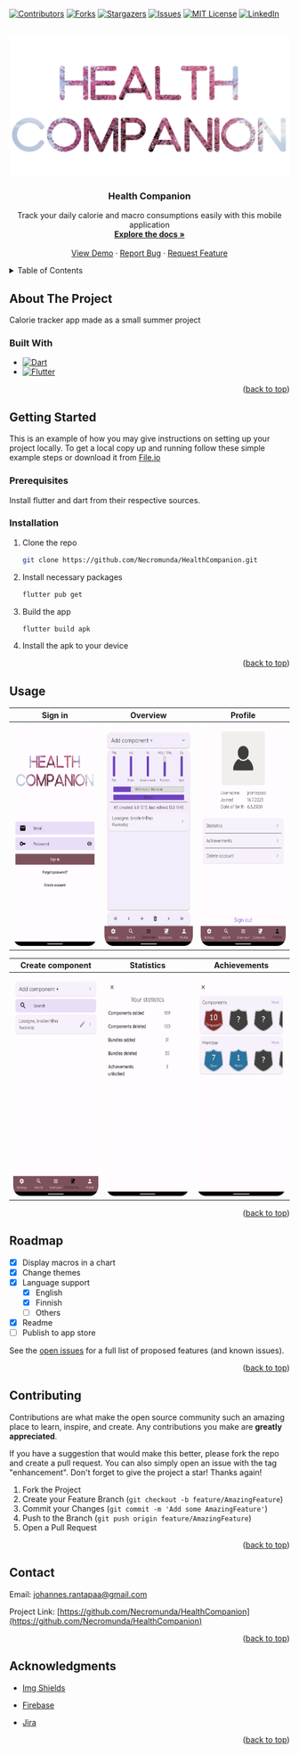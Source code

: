 <!-- Improved compatibility of back to top link: See: https://github.com/othneildrew/Best-README-Template/pull/73 -->
<a name="readme-top"></a>
<!--
*** Thanks for checking out the Best-README-Template. If you have a suggestion
*** that would make this better, please fork the repo and create a pull request
*** or simply open an issue with the tag "enhancement".
*** Don't forget to give the project a star!
*** Thanks again! Now go create something AMAZING! :D
-->



<!-- PROJECT SHIELDS -->
<!--
*** I'm using markdown "reference style" links for readability.
*** Reference links are enclosed in brackets [ ] instead of parentheses ( ).
*** See the bottom of this document for the declaration of the reference variables
*** for contributors-url, forks-url, etc. This is an optional, concise syntax you may use.
*** https://www.markdownguide.org/basic-syntax/#reference-style-links
-->
[![Contributors][contributors-shield]][contributors-url]
[![Forks][forks-shield]][forks-url]
[![Stargazers][stars-shield]][stars-url]
[![Issues][issues-shield]][issues-url]
[![MIT License][license-shield]][license-url]
[![LinkedIn][linkedin-shield]][linkedin-url]



<!-- PROJECT LOGO -->
<br />
<div align="center">
  <a href="https://github.com/Necromunda/HealthCompanion">
    <img src="assets/images/HealthCompanion-Logo2.png" alt="Logo">
  </a>

<h3 align="center">Health Companion</h3>

  <p align="center">
    Track your daily calorie and macro consumptions easily with this mobile application
    <br />
    <a href="https://github.com/Necromunda/HealthCompanion"><strong>Explore the docs »</strong></a>
    <br />
    <br />
    <a href="https://github.com/Necromunda/HealthCompanion">View Demo</a>
    ·
    <a href="https://github.com/Necromunda/HealthCompanion/issues">Report Bug</a>
    ·
    <a href="https://github.com/Necromunda/HealthCompanion/issues">Request Feature</a>
  </p>
</div>



<!-- TABLE OF CONTENTS -->
<details>
  <summary>Table of Contents</summary>
  <ol>
    <li>
      <a href="#about-the-project">About The Project</a>
      <ul>
        <li><a href="#built-with">Built With</a></li>
      </ul>
    </li>
    <li>
      <a href="#getting-started">Getting Started</a>
      <ul>
        <li><a href="#prerequisites">Prerequisites</a></li>
        <li><a href="#installation">Installation</a></li>
      </ul>
    </li>
    <li><a href="#usage">Usage</a></li>
    <li><a href="#roadmap">Roadmap</a></li>
    <li><a href="#contributing">Contributing</a></li>
    <!--<li><a href="#license">License</a></li>-->
    <li><a href="#contact">Contact</a></li>
    <li><a href="#acknowledgments">Acknowledgments</a></li>
  </ol>
</details>



<!-- ABOUT THE PROJECT -->
## About The Project

Calorie tracker app made as a small summer project

### Built With

* [![Dart][Dart]][Dart-url]
* [![Flutter][Flutter]][Flutter-url]

<p align="right">(<a href="#readme-top">back to top</a>)</p>



<!-- GETTING STARTED -->
## Getting Started

This is an example of how you may give instructions on setting up your project locally.
To get a local copy up and running follow these simple example steps or download it from [File.io](https://file.io/hdMcV9WQUWJr)

### Prerequisites

Install flutter and dart from their respective sources.

### Installation

1. Clone the repo
   ```sh
   git clone https://github.com/Necromunda/HealthCompanion.git
   ```
2. Install necessary packages
   ```sh
   flutter pub get
   ```
3. Build the app
   ```sh
   flutter build apk
   ```
4. Install the apk to your device

<p align="right">(<a href="#readme-top">back to top</a>)</p>



<!-- USAGE EXAMPLES -->
## Usage

|                           Sign in                            |         Overview          |                            Profile                            |
|:------------------------------------------------------------:|:-------------------------:|:-------------------------------------------------------------:|
| <img src="assets/images/signin.png" alt="Logo" height="400"> | <img src="assets/images/overview.png" alt="Logo" height="400"> | <img src="assets/images/profile.png" alt="Logo" height="400"> |

|                        Create component                        |                           Statistics                           |                            Achievements                            |
|:--------------------------------------------------------------:|:--------------------------------------------------------------:|:------------------------------------------------------------------:|
| <img src="assets/images/create_component.png" alt="Logo" height="400"> | <img src="assets/images/stats.png" alt="Logo" height="400"> | <img src="assets/images/achievements.png" alt="Logo" height="400"> |

<p align="right">(<a href="#readme-top">back to top</a>)</p>



<!-- ROADMAP -->
## Roadmap

- [x] Display macros in a chart
- [x] Change themes
- [x] Language support
    - [x] English
    - [x] Finnish
    - [ ] Others
- [x] Readme
- [ ] Publish to app store

See the [open issues](https://github.com/Necromunda/HealthCompanion/issues) for a full list of proposed features (and known issues).

<p align="right">(<a href="#readme-top">back to top</a>)</p>



<!-- CONTRIBUTING -->
## Contributing

Contributions are what make the open source community such an amazing place to learn, inspire, and create. Any contributions you make are **greatly appreciated**.

If you have a suggestion that would make this better, please fork the repo and create a pull request. You can also simply open an issue with the tag "enhancement".
Don't forget to give the project a star! Thanks again!

1. Fork the Project
2. Create your Feature Branch (`git checkout -b feature/AmazingFeature`)
3. Commit your Changes (`git commit -m 'Add some AmazingFeature'`)
4. Push to the Branch (`git push origin feature/AmazingFeature`)
5. Open a Pull Request

<p align="right">(<a href="#readme-top">back to top</a>)</p>



[//]: # (<!-- LICENSE -->)

[//]: # (## License)

[//]: # ()
[//]: # (Distributed under the MIT License. See `LICENSE.txt` for more information.)

[//]: # ()
[//]: # (<p align="right">&#40;<a href="#readme-top">back to top</a>&#41;</p>)



<!-- CONTACT -->
## Contact

Email: johannes.rantapaa@gmail.com

Project Link: [https://github.com/Necromunda/HealthCompanion](https://github.com/Necromunda/HealthCompanion)

<p align="right">(<a href="#readme-top">back to top</a>)</p>



<!-- ACKNOWLEDGMENTS -->

## Acknowledgments

* [Img Shields](https://shields.io)

* [Firebase](https://firebase.google.com/)

* [Jira](https://jrantapaa-health-companion.atlassian.net/jira/software/projects/HEAL/boards/1)


<p align="right">(<a href="#readme-top">back to top</a>)</p>



<!-- MARKDOWN LINKS & IMAGES -->
<!-- https://www.markdownguide.org/basic-syntax/#reference-style-links -->
[contributors-shield]: https://img.shields.io/github/contributors/Necromunda/HealthCompanion.svg?style=for-the-badge
[contributors-url]: https://github.com/Necromunda/HealthCompanion/graphs/contributors
[forks-shield]: https://img.shields.io/github/forks/Necromunda/HealthCompanion.svg?style=for-the-badge
[forks-url]: https://github.com/Necromunda/HealthCompanion/network/members
[stars-shield]: https://img.shields.io/github/stars/Necromunda/HealthCompanion.svg?style=for-the-badge
[stars-url]: https://github.com/Necromunda/HealthCompanion/stargazers
[issues-shield]: https://img.shields.io/github/issues/Necromunda/HealthCompanion.svg?style=for-the-badge
[issues-url]: https://github.com/Necromunda/HealthCompanion/issues
[license-shield]: https://img.shields.io/github/license/Necromunda/HealthCompanion.svg?style=for-the-badge
[license-url]: https://github.com/Necromunda/HealthCompanion/blob/master/LICENSE.txt
[linkedin-shield]: https://img.shields.io/badge/-LinkedIn-black.svg?style=for-the-badge&logo=linkedin&colorB=555
[linkedin-url]: https://linkedin.com/in/johannes-rantapää-565197230
[product-screenshot]: images/screenshot.png
[Dart]: https://img.shields.io/badge/dart-0769AD?style=for-the-badge&logo=dart&logoColor=white
[Dart-url]: https://dart.dev/
[Flutter]: https://img.shields.io/badge/flutter-20232A?style=for-the-badge&logo=flutter&logoColor=61DAFB
[Flutter-url]: https://flutter.dev/
